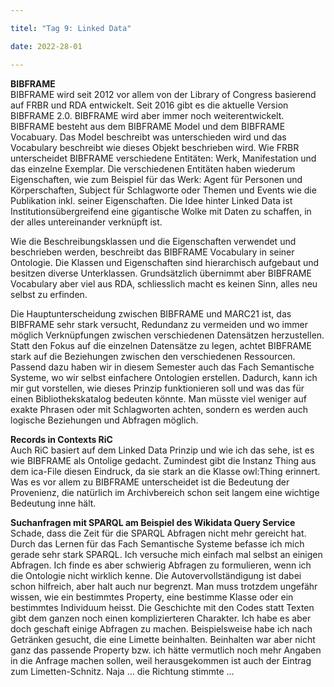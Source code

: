 ```yaml
---

titel: "Tag 9: Linked Data"

date: 2022-28-01

---
```


**BIBFRAME** <br>
BIBFRAME wird seit 2012 vor allem von der Library of Congress basierend auf FRBR und RDA entwickelt. Seit 2016 gibt es die aktuelle Version BIBFRAME 2.0. BIBFRAME wird aber immer noch weiterentwickelt. BIBFRAME besteht aus dem BIBFRAME Model und dem BIBFRAME Vocabuary. Das Model beschreibt was unterschieden wird und das Vocabulary beschreibt wie dieses Objekt beschrieben wird. Wie FRBR unterscheidet BIBFRAME verschiedene Entitäten: Werk, Manifestation und das einzelne Exemplar. Die verschiedenen Entitäten haben wiederum Eigenschaften, wie zum Beispiel für das Werk: Agent für Personen und Körperschaften, Subject für Schlagworte oder Themen und Events wie die Publikation inkl. seiner Eigenschaften. Die Idee hinter Linked Data ist Institutionsübergreifend eine gigantische Wolke mit Daten zu schaffen, in der alles untereinander verknüpft ist. 

Wie die Beschreibungsklassen und die Eigenschaften verwendet und beschrieben werden, beschreibt das BIBFRAME Vocabulary in seiner Ontologie. Die Klassen und Eigenschaften sind hierarchisch aufgebaut und besitzen diverse Unterklassen. Grundsätzlich übernimmt aber BIBFRAME Vocabulary aber viel aus RDA, schliesslich macht es keinen Sinn, alles neu selbst zu erfinden. 

Die Hauptunterscheidung zwischen BIBFRAME und MARC21 ist, das BIBFRAME sehr stark versucht, Redundanz zu vermeiden und wo immer möglich Verknüpfungen zwischen verschiedenen Datensätzen herzustellen. Statt den Fokus auf die einzelnen Datensätze zu legen, achtet BIBFRAME stark auf die Beziehungen zwischen den verschiedenen Ressourcen. Passend dazu haben wir in diesem Semester auch das Fach Semantische Systeme, wo wir selbst einfachere Ontologien erstellen. Dadurch, kann ich mir gut vorstellen, wie dieses Prinzip funktionieren soll und was das für einen Bibliothekskatalog bedeuten könnte. Man müsste viel weniger auf exakte Phrasen oder mit Schlagworten achten, sondern es werden auch logische Beziehungen und Abfragen möglich. 

**Records in Contexts RiC** <br>
Auch RiC basiert auf dem Linked Data Prinzip und wie ich das sehe, ist es wie BIBFRAME als Ontolige gedacht. Zumindest gibt die Instanz Thing aus dem ica-File diesen Eindruck, da sie stark an die Klasse owl:Thing erinnert. Was es vor allem zu BIBFRAME unterscheidet ist die Bedeutung der Provenienz, die natürlich im Archivbereich schon seit langem eine wichtige Bedeutung inne hält. 

**Suchanfragen mit SPARQL am Beispiel des Wikidata Query Service** <br>
Schade, dass die Zeit für die SPARQL Abfragen nicht mehr gereicht hat. Durch das Lernen für das Fach Semantische Systeme befasse ich mich gerade sehr stark SPARQL. Ich versuche mich einfach mal selbst an einigen Abfragen. Ich finde es aber schwierig  Abfragen zu formulieren, wenn ich die Ontologie nicht wirklich kenne. Die Autovervollständigung ist dabei schon hilfreich, aber halt auch nur begrenzt. Man muss trotzdem ungefähr wissen, wie ein bestimmtes Property, eine bestimme Klasse oder ein bestimmtes Individuum heisst. Die Geschichte mit den Codes statt Texten gibt dem ganzen noch einen komplizierteren Charakter. Ich habe es aber doch geschaft einige Abfragen zu machen. Beispielsweise habe ich nach Getränken gesucht, die eine Limette beinhalten. Beinhalten war aber nicht ganz das passende Property bzw. ich hätte vermutlich noch mehr Angaben in die Anfrage machen sollen, weil herausgekommen ist auch der Eintrag zum Limetten-Schnitz. Naja … die Richtung stimmte …
